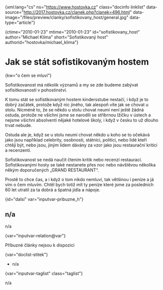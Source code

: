 
{xml:lang="cs" ns="https://www.hostovka.cz" class="docinfo linklist" data-source="http://2017.hostovka.cz/clanek.php?clanek=496.html" data-image="/files/preview/clanky/sofistikovany_host/general.jpg" data-type="article"}

{ctime="2010-01-23" mtime="2010-01-23" id="sofistikovany\_host" author="Michael Klíma" short="Sofistikovaný host" authorid="hostovka/michael\_klima"}

# Jak se stát sofistikovaným hostem

<!-- generated attribute kw by user_updatekw.sh on 2021-01-05, do not edit -->

{kw="o čem se mluví"}

Sofistikovanost má několik významů a my se zde budeme zabývat sofisitkovaností v pohostinství.

K tomu stát se sofistikovaným hostem kindersstube nestačí, i když je to dobrý začátek, protože když nic jiného, tak alespoň víte jak se chovat u stolu. Nicméně to, že se někdo u stolu chovat neumí není ještě žádná ostuda, protože ne všichni jsme se narodili se stříbrnou lžičku v ústech a nejsme všichni absolventi nějaké hotelové školy, i když v česku to už dlouho trvat nebude.

Ostuda ale je, když se u stolu neumí chovat někdo u koho se to očekává jako jsou například celebrity, osobnosti, státníci, politici, nebo lidé kteří chtějí být, nebo jsou, jiným lidem dávány za vzor jako jsou restaurační kritici a recenzenti.

Sofistikovanost se nedá naučit čtením kritik nebo recenzí restaurací. Sofistikovanými hosty se také nestanete přes noc nebo návštěvou několika někým doporučených „GRAND RESTAURANT“.

Prostě to chce čas, a i když o tom nikdo nemluví, tak většinou i peníze a já vím o čem mluvím. Chtěl bych totiž mít ty peníze které jsme za posledních 60 let utratil za ta dobrá a špatná jídla a nápoje.

{id="dalsi" var="inputvar-pribuzne_h"}

## n/a

n/a

{var="inputvar-relation@var"}

Příbuzné články nejsou k dispozici

{var="doclist-stitek"}

  * n/a

{var="inputvar-taglist" class="taglist"}

n/a

